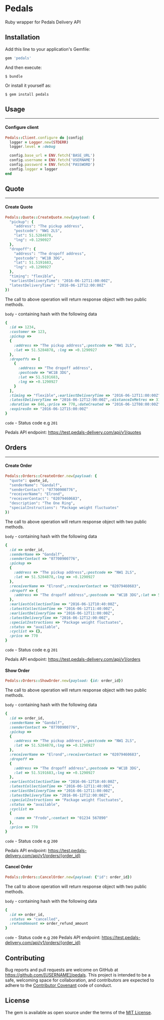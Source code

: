 # Pedals
Ruby wrapper for Pedals Delivery API

## Installation

Add this line to your application's Gemfile:

```ruby
gem 'pedals'
```

And then execute:

    $ bundle

Or install it yourself as:

    $ gem install pedals

## Usage
------
#### Configure client
```ruby
Pedals::Client.configure do |config|
  logger = Logger.new(STDERR)
  logger.level = :debug

  config.base_url = ENV.fetch('BASE_URL')
  config.username = ENV.fetch('USERNAME')
  config.password = ENV.fetch('PASSWORD')
  config.logger = logger
end
```

## Quote
------

#### Create Quote

``` ruby
Pedals::Quote::CreateQuote.new(payload: {
  "pickup": {
    "address": "The pickup address",
    "postcode": "NW1 2LS",
    "lat": 51.5284878,
    "lng": -0.1290927
  },
  "dropoff": {
    "address": "The dropoff address",
    "postcode": "WC1B 3DG",
    "lat": 51.5191683,
    "lng": -0.1290927
  },
  "timing": "flexible",
  "earliestDeliveryTime": "2016-06-12T11:00:00Z",
  "latestDeliveryTime": "2016-06-12T12:00:00Z"
})
```
The call to above operation will return response object with two public methods.

``body`` - containing hash with the following data

``` ruby
{
  :id => 1234,
  :customer => 123,
  :pickup =>
  {
    :address => "The pickup address",:postcode => "NW1 2LS",
    :lat => 51.5284878, :lng => -0.1290927
  },
  :dropoffs => [
    {
      :address => "The dropoff address",
      :postcode => "WC1B 3DG",
      :lat => 51.5191683,
      :lng => -0.1290927
    }
  ],
  :timing => "flexible",:earliestDeliveryTime => "2016-06-12T11:00:00Z",
  :latestDeliveryTime => "2016-06-12T12:00:00Z",:distanceInMetres => 3166,
  :duration => 846,:price => 770,:dateCreated => "2016-06-12T08:00:00Z",
  :expiresOn => "2016-06-12T15:00:00Z"
}
```
``code`` - Status code e.g ``201``

Pedals API endpoint: https://test.pedals-delivery.com/api/v1/quotes

## Orders
------

#### Create Order

``` ruby
Pedals::Orders::CreateOrder.new(payload: {
  "quote": quote_id,
  "senderName": "Gandalf",
  "senderContact": "07700900776",
  "receiverName": "Elrond",
  "receiverContact": "02079460683",
  "description": "The One Ring",
  "specialInstructions": "Package weight fluctuates"
})
```
The call to above operation will return response object with two public methods.

``body`` - containing hash with the following data

``` ruby
{
  :id => order_id,
  :senderName => "Gandalf",
  :senderContact => "07700900776",
  :pickup =>
  {
    :address => "The pickup address",:postcode => "NW1 2LS",
    :lat => 51.5284878,:lng => -0.1290927
  },
  :receiverName => "Elrond",:receiverContact => "02079460683",
  :dropoff => {
    :address => "The dropoff address",:postcode => "WC1B 3DG",:lat => 51.5191683,:lng => -0.1290927
  },
  :earliestCollectionTime => "2016-06-12T10:40:00Z",
  :latestCollectionTime => "2016-06-12T11:40:00Z",
  :earliestDeliveryTime => "2016-06-12T11:00:00Z",
  :latestDeliveryTime => "2016-06-12T12:00:00Z",
  :specialInstructions => "Package weight fluctuates",
  :status => "available",
  :cyclist => {},
  :price => 770
}
```
``code`` - Status code e.g ``201``

Pedals API endpoint: https://test.pedals-delivery.com/api/v1/orders

#### Show Order

``` ruby
Pedals::Orders::ShowOrder.new(payload: {id: order_id})
```

The call to above operation will return response object with two public methods.

``body`` - containing hash with the following data

``` ruby
{
  :id => order_id,
  :senderName => "Gandalf",
  :senderContact => "07700900776",
  :pickup =>
  {
    :address => "The pickup address",:postcode => "NW1 2LS",
    :lat => 51.5284878,:lng => -0.1290927
  },
  :receiverName => "Elrond",:receiverContact => "02079460683",
  :dropoff =>
  {
    :address => "The dropoff address",:postcode => "WC1B 3DG",
    :lat => 51.5191683,:lng => -0.1290927
  },
  :earliestCollectionTime => "2016-06-12T10:40:00Z",
  :latestCollectionTime => "2016-06-12T11:40:00Z",
  :earliestDeliveryTime => "2016-06-12T11:00:00Z",
  :latestDeliveryTime => "2016-06-12T12:00:00Z",
  :specialInstructions => "Package weight fluctuates",
  :status => "available",
  :cyclist =>
  {
    :name => "Frodo",:contact => "01234 567890"
  },
  :price => 770
}
```
``code`` - Status code e.g ``200``

Pedals API endpoint: https://test.pedals-delivery.com/api/v1/orders/{order_id}

#### Cancel Order

``` ruby
Pedals::Orders::CancelOrder.new(payload: {"id": order_id})
```
The call to above operation will return response object with two public methods.

``body`` - containing hash with the following data

``` ruby
{
  :id => order_id,
  :status => "cancelled",
  :refundAmount => order_refund_amount
}

```
``code`` - Status code e.g ``200``
Pedals API endpoint: https://test.pedals-delivery.com/api/v1/orders/{order_id}

## Contributing

Bug reports and pull requests are welcome on GitHub at https://github.com/[USERNAME]/pedals. This project is intended to be a safe, welcoming space for collaboration, and contributors are expected to adhere to the [Contributor Covenant](http://contributor-covenant.org) code of conduct.

## License

The gem is available as open source under the terms of the [MIT License](https://opensource.org/licenses/MIT).

